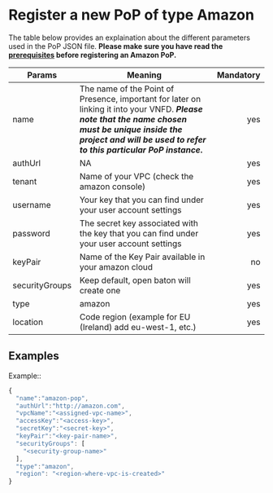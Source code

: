 # Register a new PoP of type Amazon

The table below provides an explaination about the different parameters used in the PoP JSON file. 
**Please make sure you have read the [prerequisites][amazon-driver] before registering an Amazon PoP.**

| Params         | Meaning                                                                                                                                                                                | Mandatory |
|----------------|----------------------------------------------------------------------------------------------------------------------------------------------------------------------------------------|----------:|
| name           | The name of the Point of Presence, important for later on linking it into your VNFD. **_Please note that the name chosen must be unique inside the project and will be used to refer to this particular PoP instance_.**                                                                                                                                                         |       yes |
| authUrl        | NA |       yes |
| tenant         | Name of your VPC (check the amazon console)           |       yes |
| username       | Your key that you can find under your user account settings |       yes |
| password       | The secret key associated with the key that you can find under your user account settings |       yes |
| keyPair        | Name of the Key Pair available in your amazon cloud |       no |
| securityGroups | Keep default, open baton will create one         |        yes |
| type           | amazon |       yes |
| location       | Code region (example for EU (Ireland) add eu-west-1, etc.)                  |        yes |


## Examples

Example:: 

```javascript
{
  "name":"amazon-pop",
  "authUrl":"http://amazon.com",
  "vpcName":"<assigned-vpc-name>",
  "accessKey":"<access-key>",
  "secretKey":"<secret-key>",
  "keyPair":"<key-pair-name>",
  "securityGroups": [
    "<security-group-name>"
  ],
  "type":"amazon",
  "region": "<region-where-vpc-is-created>"
}


```

[amazon-driver]: amazon-driver.md
